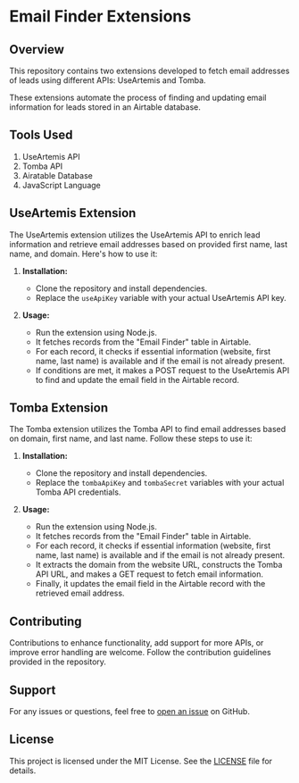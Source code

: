 # Email Finder Extensions

## Overview
This repository contains two extensions developed to fetch email addresses of leads using different APIs: UseArtemis and Tomba. 

These extensions automate the process of finding and updating email information for leads stored in an Airtable database.

## Tools Used
1. UseArtemis API
2. Tomba API
3. Airatable Database
4. JavaScript Language

## UseArtemis Extension
The UseArtemis extension utilizes the UseArtemis API to enrich lead information and retrieve email addresses based on provided first name, last name, and domain. Here's how to use it:

1. **Installation:**
   - Clone the repository and install dependencies.
   - Replace the `useApiKey` variable with your actual UseArtemis API key.

2. **Usage:**
   - Run the extension using Node.js.
   - It fetches records from the "Email Finder" table in Airtable.
   - For each record, it checks if essential information (website, first name, last name) is available and if the email is not already present.
   - If conditions are met, it makes a POST request to the UseArtemis API to find and update the email field in the Airtable record.

## Tomba Extension
The Tomba extension utilizes the Tomba API to find email addresses based on domain, first name, and last name. Follow these steps to use it:

1. **Installation:**
   - Clone the repository and install dependencies.
   - Replace the `tombaApiKey` and `tombaSecret` variables with your actual Tomba API credentials.

2. **Usage:**
   - Run the extension using Node.js.
   - It fetches records from the "Email Finder" table in Airtable.
   - For each record, it checks if essential information (website, first name, last name) is available and if the email is not already present.
   - It extracts the domain from the website URL, constructs the Tomba API URL, and makes a GET request to fetch email information.
   - Finally, it updates the email field in the Airtable record with the retrieved email address.

## Contributing
Contributions to enhance functionality, add support for more APIs, or improve error handling are welcome. Follow the contribution guidelines provided in the repository.

## Support
For any issues or questions, feel free to [open an issue](https://github.com/your-username/email-finder-extensions/issues) on GitHub.

## License
This project is licensed under the MIT License. See the [LICENSE](./LICENSE) file for details.
